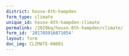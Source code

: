 ```yaml
---
district: house-8th-hampden
form_type: climate
unique_id: house-8th-hampden-climate
permalink: /2020bq/house-8th-hampden/climate/
form_id: '201705916871054'
layout: form
doc_img: CLIMATE-00001
---
```

